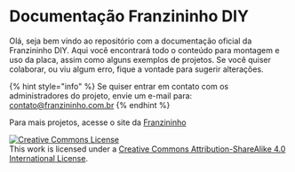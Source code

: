 # Documentação Franzininho DIY

Olá, seja bem vindo ao repositório com a documentação oficial da Franzininho DIY. Aqui você encontrará todo o conteúdo para montagem e uso da placa, assim como alguns exemplos de projetos. Se você quiser colaborar, ou viu algum erro, fique a vontade para sugerir alterações.

{% hint style="info" %}
Se quiser entrar em contato com os administradores do projeto, envie um e-mail para: [contato@franzininho.com.br](mailto:contato@franzininho.com.br)
{% endhint %}

Para mais projetos, acesse o site da [Franzininho](https://franzininho.com.br)


[![Creative Commons License](https://i.creativecommons.org/l/by-sa/4.0/88x31.png)](http://creativecommons.org/licenses/by-sa/4.0/)  
This work is licensed under a [Creative Commons Attribution-ShareAlike 4.0 International License](http://creativecommons.org/licenses/by-sa/4.0/).

